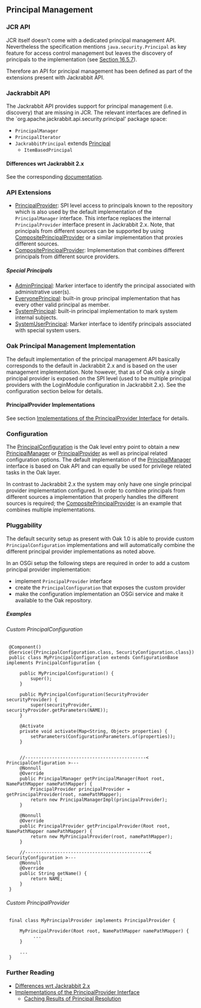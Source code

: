 <!--
   Licensed to the Apache Software Foundation (ASF) under one or more
   contributor license agreements.  See the NOTICE file distributed with
   this work for additional information regarding copyright ownership.
   The ASF licenses this file to You under the Apache License, Version 2.0
   (the "License"); you may not use this file except in compliance with
   the License.  You may obtain a copy of the License at

       http://www.apache.org/licenses/LICENSE-2.0

   Unless required by applicable law or agreed to in writing, software
   distributed under the License is distributed on an "AS IS" BASIS,
   WITHOUT WARRANTIES OR CONDITIONS OF ANY KIND, either express or implied.
   See the License for the specific language governing permissions and
   limitations under the License.
-->

Principal Management
--------------------------------------------------------------------------------

<a name="jcr_api"></a>
### JCR API

JCR itself doesn't come with a dedicated principal management API. Nevertheless
the specification mentions `java.security.Principal` as key feature for access 
control management but leaves the discovery of principals to the implementation 
(see [Section 16.5.7](https://docs.adobe.com/docs/en/spec/jcr/2.0/16_Access_Control_Management.html#16.5.7%20Principal%20Discovery)).

Therefore an API for principal management has been defined as part of the
extensions present with Jackrabbit API.

<a name="jackrabbit_api"></a>
### Jackrabbit API

The Jackrabbit API provides support for principal management (i.e. discovery) that 
are missing in JCR. The relevant interfaces are defined in the 
`org.apache.jackrabbit.api.security.principal' package space:

- `PrincipalManager`
- `PrincipalIterator`
- `JackrabbitPrincipal` extends [Principal](http://docs.oracle.com/javase/7/docs/api/java/security/Principal.html)
    - `ItemBasedPrincipal`

#### Differences wrt Jackrabbit 2.x

See the corresponding [documentation](principal/differences.html).

<a name="api_extensions"></a>
### API Extensions

- [PrincipalProvider]: SPI level access to principals known to the repository
which is also used by the default implementation of the `PrincipalManager` interface.
This interface replaces the internal `PrincipalProvider` interface present in
Jackrabbit 2.x. Note, that principals from different sources can be supported by
using [CompositePrincipalProvider] or a similar implementation that proxies
different sources.
- [CompositePrincipalProvider]: Implementation that combines different principals
from different source providers.

##### Special Principals
- [AdminPrincipal]: Marker interface to identify the principal associated with administrative user(s).
- [EveryonePrincipal]: built-in group principal implementation that has every other valid principal as member.
- [SystemPrincipal]: built-in principal implementation to mark system internal subjects.
- [SystemUserPrincipal]: Marker interface to identify principals associated with special system users.

<a name="default_implementation"></a>
### Oak Principal Management Implementation

The default implementation of the principal management API basically corresponds
to the default in Jackrabbit 2.x and is based on the user management implementation.
Note however, that as of Oak only a single principal provider is exposed on the
SPI level (used to be multiple principal providers with the LoginModule configuration
in Jackrabbit 2.x). See the configuration section below for details.

#### PrincipalProvider Implementations

See section [Implementations of the PrincipalProvider Interface](principal/principalprovider.html)
for details.

<a name="configuration"></a>
### Configuration

The [PrincipalConfiguration] is the Oak level entry point to obtain a new
[PrincipalManager] or [PrincipalProvider] as well as principal related configuration
options. The default implementation of the [PrincipalManager] interface is based
on Oak API and can equally be used for privilege related tasks in the Oak layer.

In contrast to Jackrabbit 2.x the system may only have one single principal
provider implementation configured. In order to combine principals from different
sources a implementation that properly handles the different sources is required;
the [CompositePrincipalProvider] is an example that combines multiple implementations.

<a name="pluggability"></a>
### Pluggability

The default security setup as present with Oak 1.0 is able to provide custom
`PrincipalConfiguration` implementations and will automatically combine the different
principal provider implementations as noted above.

In an OSGi setup the following steps are required in order to add a custom principal
provider implementation:

- implement `PrincipalProvider` interface
- create the `PrincipalConfiguration` that exposes the custom provider
- make the configuration implementation an OSGi service and make it available to the Oak repository.

##### Examples

###### Custom PrincipalConfiguration

     @Component()
     @Service({PrincipalConfiguration.class, SecurityConfiguration.class})
     public class MyPrincipalConfiguration extends ConfigurationBase implements PrincipalConfiguration {

         public MyPrincipalConfiguration() {
             super();
         }

         public MyPrincipalConfiguration(SecurityProvider securityProvider) {
             super(securityProvider, securityProvider.getParameters(NAME));
         }

         @Activate
         private void activate(Map<String, Object> properties) {
             setParameters(ConfigurationParameters.of(properties));
         }


         //---------------------------------------------< PrincipalConfiguration >---
         @Nonnull
         @Override
         public PrincipalManager getPrincipalManager(Root root, NamePathMapper namePathMapper) {
             PrincipalProvider principalProvider = getPrincipalProvider(root, namePathMapper);
             return new PrincipalManagerImpl(principalProvider);
         }

         @Nonnull
         @Override
         public PrincipalProvider getPrincipalProvider(Root root, NamePathMapper namePathMapper) {
             return new MyPrincipalProvider(root, namePathMapper);
         }

         //----------------------------------------------< SecurityConfiguration >---
         @Nonnull
         @Override
         public String getName() {
             return NAME;
         }
     }

###### Custom PrincipalProvider

     final class MyPrincipalProvider implements PrincipalProvider {

         MyPrincipalProvider(Root root, NamePathMapper namePathMapper) {
              ...
         }

         ...
     }

<a name="further_reading"></a>
### Further Reading

- [Differences wrt Jackrabbit 2.x](principal/differences.html)
- [Implementations of the PrincipalProvider Interface](principal/principalprovider.html)
    - [Caching Results of Principal Resolution](principal/cache.html)

<!-- references -->

[PrincipalManager]: http://svn.apache.org/repos/asf/jackrabbit/trunk/jackrabbit-api/src/main/java/org/apache/jackrabbit/api/security/principal/PrincipalManager.java
[PrincipalProvider]: /oak/docs/apidocs/org/apache/jackrabbit/oak/spi/security/principal/PrincipalProvider.html
[CompositePrincipalProvider]: /oak/docs/apidocs/org/apache/jackrabbit/oak/spi/security/principal/CompositePrincipalProvider.html
[AdminPrincipal]: /oak/docs/apidocs/org/apache/jackrabbit/oak/spi/security/principal/AdminPrincipal.html
[EveryonePrincipal]: /oak/docs/apidocs/org/apache/jackrabbit/oak/spi/security/principal/EveryonePrincipal.html
[SystemPrincipal]: /oak/docs/apidocs/org/apache/jackrabbit/oak/spi/security/principal/SystemPrincipal.html
[SystemUserPrincipal]: /oak/docs/apidocs/org/apache/jackrabbit/oak/spi/security/principal/SystemUserPrincipal.html
[PrincipalConfiguration]: /oak/docs/apidocs/org/apache/jackrabbit/oak/spi/security/principal/PrincipalConfiguration.html
